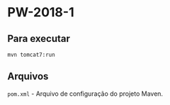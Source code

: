 # PW-2018-1

## Para executar

`mvn tomcat7:run`

## Arquivos

`pom.xml` - Arquivo de configuração do projeto Maven.
